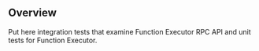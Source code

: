 ## Overview

Put here integration tests that examine Function Executor RPC API
and unit tests for Function Executor.